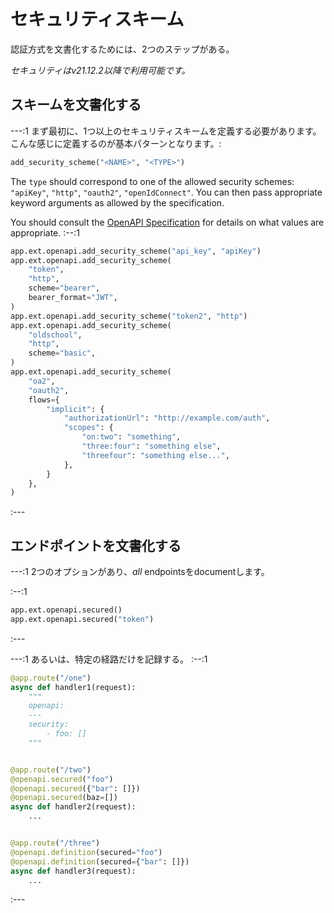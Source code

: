 # セキュリティスキーム

認証方式を文書化するためには、2つのステップがある。

_セキュリティはv21.12.2以降で利用可能です。_

## スキームを文書化する

---:1
まず最初に、1つ以上のセキュリティスキームを定義する必要があります。 こんな感じに定義するのが基本パターンとなります。:

```python
add_security_scheme("<NAME>", "<TYPE>")
```

The `type` should correspond to one of the allowed security schemes: `"apiKey"`, `"http"`, `"oauth2"`, `"openIdConnect"`. You can then pass appropriate keyword arguments as allowed by the specification.

You should consult the [OpenAPI Specification](https://swagger.io/specification/) for details on what values are appropriate.
:--:1
```python
app.ext.openapi.add_security_scheme("api_key", "apiKey")
app.ext.openapi.add_security_scheme(
    "token",
    "http",
    scheme="bearer",
    bearer_format="JWT",
)
app.ext.openapi.add_security_scheme("token2", "http")
app.ext.openapi.add_security_scheme(
    "oldschool",
    "http",
    scheme="basic",
)
app.ext.openapi.add_security_scheme(
    "oa2",
    "oauth2",
    flows={
        "implicit": {
            "authorizationUrl": "http://example.com/auth",
            "scopes": {
                "on:two": "something",
                "three:four": "something else",
                "threefour": "something else...",
            },
        }
    },
)
```
:---

## エンドポイントを文書化する

---:1
2つのオプションがあり、_all_ endpointsをdocumentします。

:--:1
```python
app.ext.openapi.secured()
app.ext.openapi.secured("token")
```
:---

---:1
あるいは、特定の経路だけを記録する。
:--:1
```python
@app.route("/one")
async def handler1(request):
    """
    openapi:
    ---
    security:
        - foo: []
    """


@app.route("/two")
@openapi.secured("foo")
@openapi.secured({"bar": []})
@openapi.secured(baz=[])
async def handler2(request):
    ...


@app.route("/three")
@openapi.definition(secured="foo")
@openapi.definition(secured={"bar": []})
async def handler3(request):
    ...
```
:---
